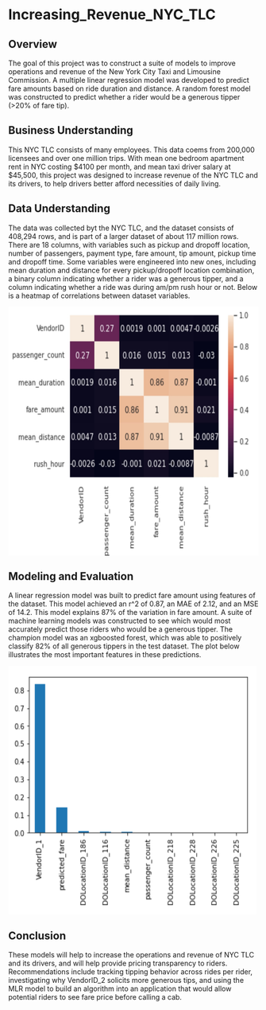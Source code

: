 # Increasing_Revenue_NYC_TLC

## Overview
The goal of this project was to construct a suite of models to improve operations and revenue of the New York City Taxi and Limousine Commission. A multiple linear regression model was developed to predict fare amounts based on ride duration and distance. A random forest model was constructed to predict whether a rider would be a generous tipper (>20% of fare tip). 

## Business Understanding
This NYC TLC consists of many employees. This data coems from 200,000 licensees and over one million trips. With mean one bedroom apartment rent in NYC costing $4100 per month, and mean taxi driver salary at $45,500, this project was designed to increase revenue of the NYC TLC and its drivers, to help drivers better afford necessities of daily living. 

## Data Understanding
The data was collected byt the NYC TLC, and the dataset consists of 408,294 rows, and is part of a larger dataset of about 117 million rows. There are 18 columns, with variables such as pickup and dropoff location, number of passengers, payment type, fare amount, tip amount, pickup time and dropoff time. Some variables were engineered into new ones, including mean duration and distance for every pickup/dropoff location combination, a binary column indicating whether a rider was a generous tipper, and a column indicating whether a ride was during am/pm rush hour or not. Below is a heatmap of correlations between dataset variables.

<img src="https://github.com/bjkoewler/Increasing_Revenue_NYC_TLC/blob/main/images/variable_heatmap.png" align="center" height="500" width="650">

## Modeling and Evaluation
A linear regression model was built to predict fare amount using features of the dataset. This model achieved an r^2 of 0.87, an MAE of 2.12, and an MSE of 14.2. This model explains 87% of the variation in fare amount. A suite of machine learning models was constructed to see which would most accurately predict those riders who would be a generous tipper. The champion model was an xgboosted forest, which was able to positively classify 82% of all generous tippers in the test dataset. The plot below illustrates the most important features in these predictions.

<img src="https://github.com/bjkoewler/Increasing_Revenue_NYC_TLC/blob/main/images/feature_importances.png" align="center" height="500" width="500">

## Conclusion
These models will help to increase the operations and revenue of NYC TLC and its drivers, and will help provide pricing transparency to riders. Recommendations include tracking tipping behavior across rides per rider, investigating why VendorID_2 solicits more generous tips, and using the MLR model to build an algorithm into an application that would allow potential riders to see fare price before calling a cab.
